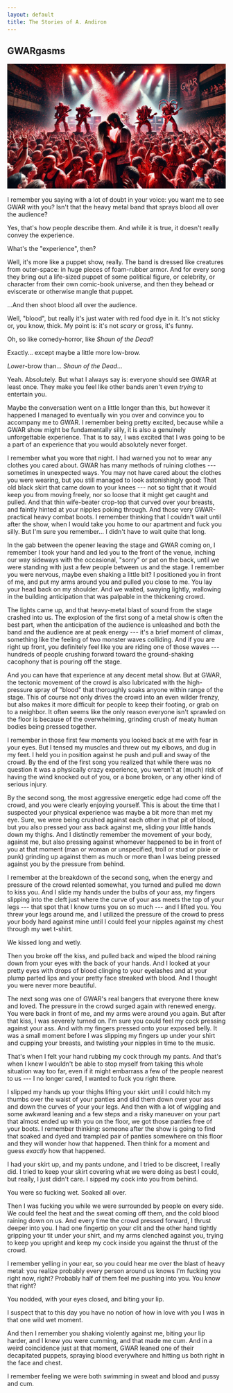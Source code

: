 ```yaml
---
layout: default
title: The Stories of A. Andiron
---
```


## GWARgasms

![](./GWARgasm-illo.jpg)

I remember you saying with a lot of doubt in your voice: you want me to see GWAR with you? Isn't that the heavy metal band that sprays blood all over the audience?

Yes, that's how people describe them. And while it is true, it doesn't really convey the experience.

What's the "experience", then?

Well, it's more like a puppet show, really. The band is dressed like creatures from outer-space: in huge pieces of foam-rubber armor. And for every song they bring out a life-sized puppet of some political figure, or celebrity, or character from their own comic-book universe, and then they behead or eviscerate or otherwise mangle that puppet.

...And then shoot blood all over the audience.

Well, "blood", but really it's just water with red food dye in it. It's not sticky or, you know, thick. My point is: it's not _scary_ or gross, it's funny.

Oh, so like comedy-horror, like _Shaun of the Dead_?

Exactly... except maybe a little more low-brow.

_Lower_-brow than... _Shaun of the Dead_...

Yeah. Absolutely. But what I always say is: everyone should see GWAR at least once. They make you feel like other bands aren't even _trying_ to entertain you.

Maybe the conversation went on a little longer than this, but however it happened I managed to eventually win you over and convince you to accompany me to GWAR. I remember being pretty excited, because while a GWAR show might be fundamentally silly, it is also a genuinely unforgettable experience. That is to say, I was excited that I was going to be a part of an experience that you would absolutely never forget.

I remember what you wore that night. I had warned you not to wear any clothes you cared about. GWAR has many methods of ruining clothes --- sometimes in unexpected ways. You may not have cared about the clothes you were wearing, but you still managed to look astonishingly good: That old black skirt that came down to your knees --- not so tight that it would keep you from moving freely, nor so loose that it might get caught and pulled. And that thin wife-beater crop-top that curved over your breasts, and faintly hinted at your nipples poking through. And those very GWAR-practical heavy combat boots. I remember thinking that I couldn't wait until after the show, when I would take you home to our apartment and fuck you silly. But I'm sure you remember... I didn't have to wait quite that long.

In the gab between the opener leaving the stage and GWAR coming on, I remember I took your hand and led you to the front of the venue, inching our way sideways with the occasional, "sorry" or pat on the back, until we were standing with just a few people between us and the stage. I remember you were nervous, maybe even shaking a little bit? I positioned you in front of me, and put my arms around you and pulled you close to me. You lay your head back on my shoulder. And we waited, swaying lightly, wallowing in the building anticipation that was palpable in the thickening crowd.

The lights came up, and that heavy-metal blast of sound from the stage crashed into us. The explosion of the first song of a metal show is often the best part, when the anticipation of the audience is unleashed and both the band and the audience are at peak energy --- it's a brief moment of climax, something like the feeling of two monster waves colliding. And if you are right up front, you definitely feel like you are riding one of those waves --- hundreds of people crushing forward toward the ground-shaking cacophony that is pouring off the stage. 

And you can have that experience at any decent metal show. But at GWAR, the tectonic movement of the crowd is also lubricated with the high-pressure spray of "blood" that thoroughly soaks anyone within range of the stage. This of course not only drives the crowd into an even wilder frenzy, but also makes it more difficult for people to keep their footing, or grab on to a neighbor. It often seems like the only reason everyone isn't sprawled on the floor is because of the overwhelming, grinding crush of meaty human bodies being pressed together.

I remember in those first few moments you looked back at me with fear in your eyes. But I tensed my muscles and threw out my elbows, and dug in my feet. I held you in position against he push and pull and sway of the crowd. By the end of the first song you realized that while there was no question it was a physically crazy experience, you weren't at (much) risk of having the wind knocked out of you, or a bone broken, or any other kind of serious injury.

By the second song, the most aggressive energetic edge had come off the crowd, and you were clearly enjoying yourself. This is about the time that I suspected your physical experience was maybe a bit more than met my eye. Sure, we were being crushed against each other in that pit of blood, but you also pressed your ass back against me, sliding your little hands down my thighs. And I distinctly remember the movement of your body, against me, but also pressing against whomever happened to be in front of you at that moment (man or woman or unspecified, troll or stud or pixie or punk) grinding up against them as much or more than I was being pressed against you by the pressure from behind.

I remember at the breakdown of the second song, when the energy and pressure of the crowd relented somewhat, you turned and pulled me down to kiss you. And I slide my hands under the bulbs of your ass, my fingers slipping into the cleft just where the curve of your ass meets the top of your legs --- that spot that I know turns you on so much --- and I lifted you. You threw your legs around me, and I utilized the pressure of the crowd to press your body hard against mine until I could feel your nipples against my chest through my wet t-shirt. 

We kissed long and wetly.

Then you broke off the kiss, and pulled back and wiped the blood raining down from your eyes with the back of your hands. And I looked at your pretty eyes with drops of blood clinging to your eyelashes and at your plump parted lips and your pretty face streaked with blood. And I thought you were never more beautiful.

The next song was one of GWAR's real bangers that everyone there knew and loved. The pressure in the crowd surged again with renewed energy. You were back in front of me, and my arms were around you again. But after that kiss, I was severely turned on. I'm sure you could feel my cock pressing against your ass. And with my fingers pressed onto your exposed belly. It was a small moment before I was slipping my fingers up under your shirt and cupping your breasts, and twisting your nipples in time to the music.

That's when I felt your hand rubbing my cock through my pants. And that's when I knew I wouldn't be able to stop myself from taking this whole situation way too far, even if it might embarrass a few of the people nearest to us --- I no longer cared, I wanted to fuck you right there.

I slipped my hands up your thighs lifting your skirt until I could hitch my thumbs over the waist of your panties and slid them down over your ass and down the curves of your your legs. And then with a lot of wiggling and some awkward leaning and a few steps and a risky maneuver on your part that almost ended up with you on the floor, we got those panties free of your boots. I remember thinking: someone after the show is going to find that soaked and dyed and trampled pair of panties somewhere on this floor and they will wonder how that happened. Then think for a moment and guess _exactly_ how that happened.

I had your skirt up, and my pants undone, and I tried to be discreet, I really did. I tried to keep your skirt covering what we were doing as best I could, but really, I just didn't care. I sipped my cock into you from behind.

You were so fucking wet. Soaked all over.

Then I was fucking you while we were surrounded by people on every side. We could feel the heat and the sweat coming off them, and the cold blood raining down on us. And every time the crowd pressed forward, I thrust deeper into you. I had one fingertip on your clit and the other hand tightly gripping your tit under your shirt, and my arms clenched against you, trying to keep you upright and keep my cock inside you against the thrust of the crowd.

I remember yelling in your ear, so you could hear me over the blast of heavy metal: you realize probably every person around us knows I'm fucking you right now, right? Probably half of them feel me pushing into you. You know that right?

You nodded, with your eyes closed, and biting your lip.

I suspect that to this day you have no notion of how in love with you I was in that one wild wet moment.

And then I remember you shaking violently against me, biting your lip harder, and I knew you were cumming, and that made me cum. And in a weird coincidence just at that moment, GWAR leaned one of their decapitated puppets, spraying blood everywhere and hitting us both right in the face and chest.

I remember feeling we were both swimming in sweat and blood and pussy and cum.

